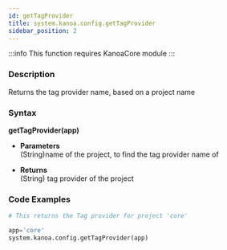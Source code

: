 ```yaml
---
id: getTagProvider
title: system.kanoa.config.getTagProvider
sidebar_position: 2
---
```


:::info
This function requires KanoaCore module
:::

### Description
Returns the tag provider name, based on a project name 

### Syntax
**getTagProvider(app)**

- **Parameters**  
    (String)name of the project, to find the tag provider name of

- **Returns**  
    (String) tag provider of the project


### Code Examples

```py
# This returns the Tag provider for project 'core'

app='core'
system.kanoa.config.getTagProvider(app)
```